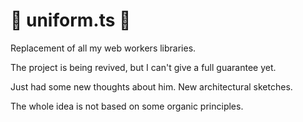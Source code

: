 # 🥋 uniform.ts 🥋

Replacement of all my web workers libraries.

The project is being revived, but I can't give a full guarantee yet.

Just had some new thoughts about him. New architectural sketches.

The whole idea is not based on some organic principles.
